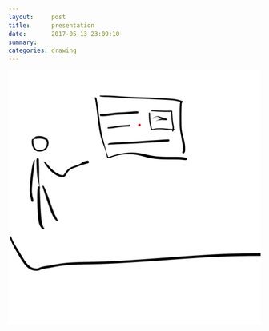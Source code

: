 ```yaml
---
layout:     post
title:      presentation
date:       2017-05-13 23:09:10
summary:    
categories: drawing
---
```

![presentation](/images/diary/presentation.png "Won a power bank.")
